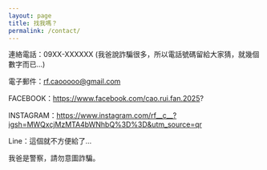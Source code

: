 ```yaml
---
layout: page
title: 找我嗎？
permalink: /contact/
---
```


連絡電話：09XX-XXXXXX (我爸說詐騙很多，所以電話號碼留給大家猜，就幾個數字而已...)

電子郵件：rf.caooooo@gmail.com

FACEBOOK：https://www.facebook.com/cao.rui.fan.2025?

INSTAGRAM：https://www.instagram.com/rf__c__?igsh=MWQxcjMzMTA4bWNhbQ%3D%3D&utm_source=qr

Line：這個就不方便給了...

我爸是警察，請勿意圖詐騙。
